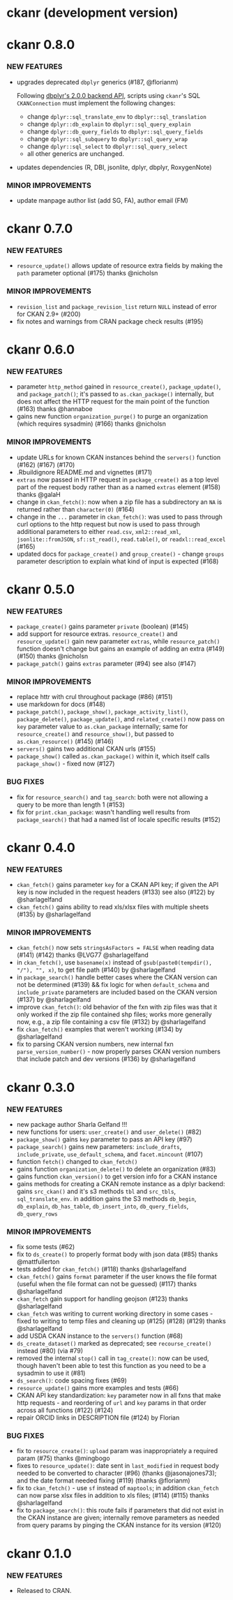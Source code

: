 # ckanr (development version)

ckanr 0.8.0
===========

### NEW FEATURES

* upgrades deprecated `dbplyr` generics (#187, @florianm)

  Following [dbplyr's 2.0.0 backend API](https://dbplyr.tidyverse.org/articles/backend-2.html),
  scripts using `ckanr`'s SQL `CKANConnection` must implement the following 
  changes:
  
  * change `dplyr::sql_translate_env` to `dbplyr::sql_translation`
  * change `dplyr::db_explain` to `dbplyr::sql_query_explain`
  * change `dplyr::db_query_fields` to `dbplyr::sql_query_fields`
  * change `dplyr::sql_subquery` to `dbplyr::sql_query_wrap`
  * change `dplyr::sql_select` to `dbplyr::sql_query_select`
  * all other generics are unchanged.
* updates dependencies (R, DBI, jsonlite, dplyr, dbplyr, RoxygenNote)
  
### MINOR IMPROVEMENTS

* update manpage author list (add SG, FA), author email (FM)

ckanr 0.7.0
===========

### NEW FEATURES

* `resource_update()` allows update of resource extra fields by making the `path` parameter optional (#175) thanks @nicholsn

### MINOR IMPROVEMENTS

* `revision_list` and `package_revision_list` return `NULL` instead of error for CKAN 2.9+ (#200)
* fix notes and warnings from CRAN package check results (#195)

ckanr 0.6.0
===========

### NEW FEATURES

* parameter `http_method` gained in `resource_create()`, `package_update()`, and `package_patch()`; it's passed to `as.ckan_package()` internally, but does not affect the HTTP request for the main point of the function (#163) thanks @hannaboe
* gains new function `organization_purge()` to purge an organization (which requires sysadmin) (#166) thanks @nicholsn

### MINOR IMPROVEMENTS

* update URLs for known CKAN instances behind the `servers()` function (#162) (#167) (#170)
* .Rbuildignore README.md and vignettes (#171)
* `extras` now passed in HTTP request in `package_create()` as a top level part of the request body rather than as a named `extras` element (#158) thanks @galaH
* change in `ckan_fetch()`: now when a zip file has a subdirectory an `NA` is returned rather than `character(0)` (#164)
* change in the `...` parameter in `ckan_fetch()`: was used to pass through curl options to the http request but now is used to pass through additional parameters to either `read.csv`, `xml2::read_xml`, `jsonlite::fromJSON`, `sf::st_read()`, `read.table()`, or `readxl::read_excel` (#165)
* updated docs for `package_create()` and `group_create()` - change `groups` parameter description to explain what kind of input is expected (#168)


ckanr 0.5.0
===========

### NEW FEATURES

* `package_create()` gains parameter `private` (boolean) (#145)
* add support for resource extras. `resource_create()` and `resource_update()` gain new parameter `extras`, while `resource_patch()` function doesn't change but gains an example of adding an extra (#149) (#150) thanks @nicholsn
* `package_patch()` gains `extras` parameter (#94) see also (#147)

### MINOR IMPROVEMENTS

* replace httr with crul throughout package (#86) (#151)
* use markdown for docs (#148)
* `package_patch()`, `package_show()`, `package_activity_list()`, `package_delete()`, `package_update()`, and `related_create()` now pass on `key` parameter value to `as.ckan_package` internally; same for `resource_create()` and `resource_show()`, but passed to `as.ckan_resource()`  (#145) (#146)
* `servers()` gains two additional CKAN urls (#155)
* `package_show()` called `as.ckan_package()` within it, which itself calls `package_show()` - fixed now  (#127)

### BUG FIXES

* fix for `resource_search()` and `tag_search`: both were not allowing a query to be more than length 1 (#153)
* fix for `print.ckan_package`: wasn't handling well results from `package_search()` that had a named list of locale specific results (#152)


ckanr 0.4.0
===========

### NEW FEATURES

* `ckan_fetch()` gains parameter `key` for a CKAN API key; if given the API key is now included in the request headers (#133) see also (#122) by @sharlagelfand
* `ckan_fetch()` gains ability to read xls/xlsx files with multiple sheets (#135) by @sharlagelfand

### MINOR IMPROVEMENTS

* `ckan_fetch()` now sets `stringsAsFactors = FALSE` when reading data (#141) (#142) thanks @LVG77 @sharlagelfand
* in `ckan_fetch()`, use `basename(x)` instead of `gsub(paste0(tempdir(), "/"), "", x)`, to get file path (#140) by @sharlagelfand
* in `package_search()` handle better cases where the CKAN version can not be determined (#139) && fix logic for when `default_schema` and `include_private` parameters are included based on the CKAN version (#137) by @sharlagelfand
* improve `ckan_fetch()`: old behavior of the fxn with zip files was that it only worked if the zip file contained shp files; works more generally now, e.g., a zip file containing a csv file (#132) by @sharlagelfand
* fix `ckan_fetch()` examples that weren't working (#134) by @sharlagelfand
* fix to parsing CKAN version numbers, new internal fxn `parse_version_number()` - now properly parses CKAN version numbers that include patch and dev versions (#136) by @sharlagelfand


ckanr 0.3.0
===========

### NEW FEATURES

* new package author Sharla Gelfand !!!
* new functions for users: `user_create()` and `user_delete()` (#82)
* `package_show()` gains `key` parameter to pass an API key (#97)
* `package_search()` gains new parameters: `include_drafts`, `include_private`, `use_default_schema`, and `facet.mincount` (#107)
* function `fetch()` changed to `ckan_fetch()`
* gains function `organization_delete()` to delete an organization (#83)
* gains function `ckan_version()` to get version info for a CKAN instance
* gains methods for creating a CKAN remote instance as a dplyr backend: gains `src_ckan()` and it's s3 methods `tbl` and `src_tbls`, `sql_translate_env`. in addition gains the S3 methods `db_begin`, `db_explain`, `db_has_table`, `db_insert_into`, `db_query_fields`, `db_query_rows`

### MINOR IMPROVEMENTS

* fix some tests (#62)
* fix to `ds_create()` to properly format body with json data (#85) thanks @mattfullerton
* tests added for `ckan_fetch()` (#118) thanks @sharlagelfand
* `ckan_fetch()` gains `format` parameter if the user knows the file format (useful when the file format can not be guessed) (#117) thanks @sharlagelfand
* `ckan_fetch` gain support for handling geojson (#123) thanks @sharlagelfand
* `ckan_fetch` was writing to current working directory in some cases - fixed to writing to temp files and cleaning up (#125) (#128) (#129) thanks @sharlagelfand
* add USDA CKAN instance to the `servers()` function (#68)
* `ds_create_dataset()` marked as deprecated; see `recourse_create()` instead (#80) (via #79)
* removed the internal `stop()` call in `tag_create()`: now can be used, though haven't been able to test this function as you need to be a sysadmin to use it (#81)
* `ds_search()`: code spacing fixes (#69)
* `resource_update()` gains more examples and tests (#66)
* CKAN API key standardization: `key` parameter now in all fxns that make http requests - and reordering of `url` and `key` params in that order across all functions (#122) (#124)
* repair ORCID links in DESCRIPTION file (#124) by Florian

### BUG FIXES

* fix to `resource_create()`: `upload` param was inappropriately a required param (#75) thanks @mingbogo
* fixes to `resource_update()`: date sent in `last_modified` in request body needed to be converted to character (#96) (thanks @jasonajones73); and the date format needed fixing (#119) (thanks @florianm)
* fix to `ckan_fetch()` - use `sf` instead of `maptools`; in addition `ckan_fetch` can now parse xlsx files in addition to xls files;  (#114) (#115) thanks @sharlagelfand
* fix to `package_search()`: this route fails if parameters that did not exist in the CKAN instance are given; internally remove parameters as needed from query params by pinging the CKAN instance for its version (#120)


ckanr 0.1.0
===========

### NEW FEATURES

* Released to CRAN.
